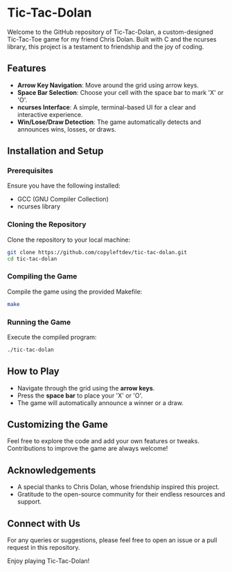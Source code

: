 # Tic-Tac-Dolan

Welcome to the GitHub repository of Tic-Tac-Dolan, a custom-designed Tic-Tac-Toe game for my friend Chris Dolan. Built with C and the ncurses library, this project is a testament to friendship and the joy of coding.

## Features
- **Arrow Key Navigation**: Move around the grid using arrow keys.
- **Space Bar Selection**: Choose your cell with the space bar to mark 'X' or 'O'.
- **ncurses Interface**: A simple, terminal-based UI for a clear and interactive experience.
- **Win/Lose/Draw Detection**: The game automatically detects and announces wins, losses, or draws.

## Installation and Setup

### Prerequisites
Ensure you have the following installed:
- GCC (GNU Compiler Collection)
- ncurses library

### Cloning the Repository
Clone the repository to your local machine:
```bash
git clone https://github.com/copyleftdev/tic-tac-dolan.git
cd tic-tac-dolan
```

### Compiling the Game
Compile the game using the provided Makefile:
```bash
make
```

### Running the Game
Execute the compiled program:
```bash
./tic-tac-dolan
```

## How to Play
- Navigate through the grid using the **arrow keys**.
- Press the **space bar** to place your 'X' or 'O'.
- The game will automatically announce a winner or a draw.

## Customizing the Game
Feel free to explore the code and add your own features or tweaks. Contributions to improve the game are always welcome!

## Acknowledgements
- A special thanks to Chris Dolan, whose friendship inspired this project.
- Gratitude to the open-source community for their endless resources and support.

## Connect with Us
For any queries or suggestions, please feel free to open an issue or a pull request in this repository.

Enjoy playing Tic-Tac-Dolan!
